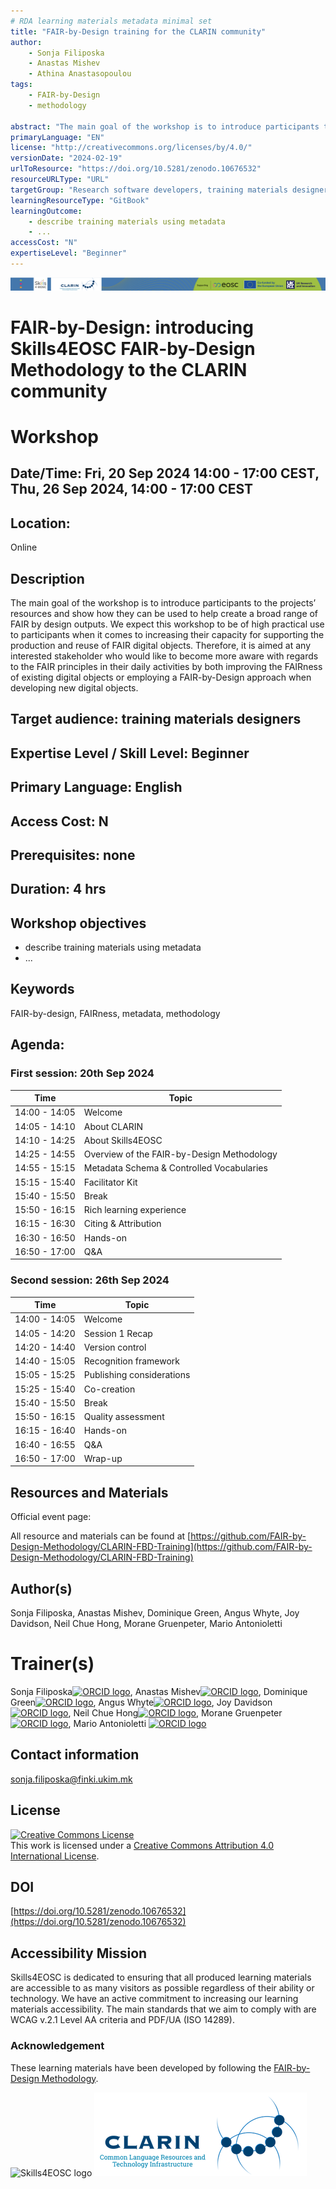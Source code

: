 ```yaml
---
# RDA learning materials metadata minimal set
title: "FAIR-by-Design training for the CLARIN community"
author: 
    - Sonja Filiposka 
    - Anastas Mishev
    - Athina Anastasopoulou
tags: 
    - FAIR-by-Design
    - methodology

abstract: "The main goal of the workshop is to introduce participants to the projects’ resources and show how they can be used to help create a broad range of FAIR by design outputs. We expect this workshop to be of high practical use to participants when it comes to increasing their capacity for supporting the production and reuse of FAIR digital objects. Therefore, it is aimed at any interested stakeholder who would like to become more aware with regards to the FAIR principles in their daily activities by both improving the FAIRness of existing digital objects or employing a FAIR-by-Design approach when developing new digital objects."
primaryLanguage: "EN"
license: "http://creativecommons.org/licenses/by/4.0/"
versionDate: "2024-02-19"
urlToResource: "https://doi.org/10.5281/zenodo.10676532"
resourceURLType: "URL"
targetGroup: "Research software developers, training materials designers"
learningResourceType: "GitBook"
learningOutcome: 
    - describe training materials using metadata
    - ...
accessCost: "N"
expertiseLevel: "Beginner"
---
```


![Header with funding information](./attachments/header.png)

# FAIR-by-Design: introducing Skills4EOSC FAIR-by-Design Methodology to the CLARIN community 

# Workshop

## Date/Time: Fri, 20 Sep 2024 14:00 - 17:00 CEST, Thu, 26 Sep 2024, 14:00 - 17:00 CEST


## Location: 
Online

## Description

The main goal of the workshop is to introduce participants to the projects’ resources and show how they can be used to help create a broad range of FAIR by design outputs. We expect this workshop to be of high practical use to participants when it comes to increasing their capacity for supporting the production and reuse of FAIR digital objects. Therefore, it is aimed at any interested stakeholder who would like to become more aware with regards to the FAIR principles in their daily activities by both improving the FAIRness of existing digital objects or employing a FAIR-by-Design approach when developing new digital objects.

## Target audience: training materials designers

## Expertise Level / Skill Level: Beginner

## Primary Language: English

## Access Cost: N 

## Prerequisites: none

## Duration: 4 hrs

## Workshop objectives

- describe training materials using metadata
- ...

## Keywords

FAIR-by-design, FAIRness, metadata, methodology

## Agenda:
### First session: 20th Sep 2024
| Time | Topic             |
|-----------|-------------------|
| 14:00 - 14:05  | Welcome   |
| 14:05 - 14:10  | About CLARIN   |  
| 14:10 - 14:25  | About Skills4EOSC       |
| 14:25 - 14:55  | Overview of the FAIR-by-Design Methodology |
| 14:55 - 15:15  | Metadata Schema & Controlled Vocabularies       |
| 15:15 - 15:40  | Facilitator Kit   |
| 15:40 - 15:50  | Break   |
| 15:50 - 16:15  | Rich learning experience |
| 16:15 - 16:30  | Citing & Attribution |
| 16:30 - 16:50  | Hands-on |
| 16:50 - 17:00  | Q&A |


### Second session: 26th Sep 2024
| Time | Topic             |
|-----------|-------------------|
| 14:00 - 14:05  | Welcome   |
| 14:05 - 14:20  | Session 1 Recap   |  
| 14:20 - 14:40  | Version control       |
| 14:40 - 15:05  | Recognition framework |
| 15:05 - 15:25  | Publishing considerations       |
| 15:25 - 15:40  | Co-creation   |
| 15:40 - 15:50  | Break   |
| 15:50 - 16:15  | Quality assessment |
| 16:15 - 16:40  | Hands-on |
| 16:40 - 16:55  | Q&A |
| 16:50 - 17:00  | Wrap-up |


## Resources and Materials

Official event page: []()

All resource and materials can be found at [https://github.com/FAIR-by-Design-Methodology/CLARIN-FBD-Training](https://github.com/FAIR-by-Design-Methodology/CLARIN-FBD-Training)

## Author(s)

Sonja Filiposka, Anastas Mishev, Dominique Green, Angus Whyte, Joy Davidson, Neil Chue Hong, Morane Gruenpeter, Mario Antonioletti

# Trainer(s)

Sonja Filiposka[![ORCID logo](./attachments/orcid_16x16.webp)](https://orcid.org/0000-0003-0034-2855), Anastas Mishev[![ORCID logo](./attachments/orcid_16x16.webp)](https://orcid.org/0000-0001-7271-6655), Dominique Green[![ORCID logo](./attachments/orcid_16x16.webp)](https://orcid.org/0000-0002-9411-4281), Angus	Whyte[![ORCID logo](./attachments/orcid_16x16.webp)](https://orcid.org/0000-0002-5198-0833), Joy Davidson[![ORCID logo](./attachments/orcid_16x16.webp)](https://orcid.org/0000-0003-3484-7675), Neil Chue Hong[![ORCID logo](./attachments/orcid_16x16.webp)](https://orcid.org/0000-0002-8876-7606), Morane Gruenpeter[![ORCID logo](./attachments/orcid_16x16.webp)](https://orcid.org/0000-0002-9777-5560), Mario Antonioletti [![ORCID logo](./attachments/orcid_16x16.webp)](https://orcid.org/0000-0002-2486-7990)

## Contact information

[sonja.filiposka@finki.ukim.mk](mailto:sonja.filiposka@finki.ukim.mk)

## License

<a rel="license" href="http://creativecommons.org/licenses/by/4.0/"><img alt="Creative Commons License" style="border-width:0" src="https://i.creativecommons.org/l/by/4.0/88x31.png" /></a><br />This work is licensed under a <a rel="license" href="http://creativecommons.org/licenses/by/4.0/">Creative Commons Attribution 4.0 International License</a>.

## DOI

[https://doi.org/10.5281/zenodo.10676532](https://doi.org/10.5281/zenodo.10676532)

## Accessibility Mission

Skills4EOSC is dedicated to ensuring that all produced learning materials are accessible to as many visitors as possible regardless of their ability or technology. We have an active commitment to increasing our learning materials accessibility. The main standards that we aim to comply with are WCAG v.2.1 Level AA criteria and PDF/UA (ISO 14289).

### Acknowledgement

These learning materials have been developed by following the [FAIR-by-Design Methodology](https://doi.org/10.5281/zenodo.7875540).

![Skills4EOSC logo](./attachments/skills4eosc.png) ![CLARIN logo](./attachments/ClarinLogo.png)
